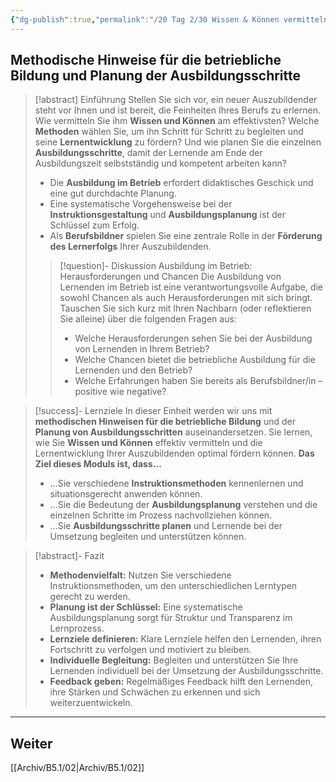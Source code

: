 ```yaml
---
{"dg-publish":true,"permalink":"/20 Tag 2/30 Wissen & Können vermitteln/01 Instruieren im Betrieb/"}
---
```



## Methodische Hinweise für die betriebliche Bildung und Planung der Ausbildungsschritte

>[!abstract] Einführung
>Stellen Sie sich vor, ein neuer Auszubildender steht vor Ihnen und ist bereit, die Feinheiten Ihres Berufs zu erlernen.  Wie vermitteln Sie ihm **Wissen und Können** am effektivsten?  Welche **Methoden** wählen Sie, um ihn Schritt für Schritt zu begleiten und seine **Lernentwicklung** zu fördern? Und wie planen Sie die einzelnen **Ausbildungsschritte**, damit der Lernende am Ende der Ausbildungszeit selbstständig und kompetent arbeiten kann?
>
>- Die **Ausbildung im Betrieb** erfordert didaktisches Geschick und eine gut durchdachte Planung.
>- Eine systematische Vorgehensweise bei der **Instruktionsgestaltung** und **Ausbildungsplanung** ist der Schlüssel zum Erfolg.
>- Als **Berufsbildner** spielen Sie eine zentrale Rolle in der **Förderung des Lernerfolgs** Ihrer Auszubildenden.
>>[!question]- Diskussion Ausbildung im Betrieb:  Herausforderungen und Chancen
>>Die Ausbildung von Lernenden im Betrieb ist eine verantwortungsvolle Aufgabe, die sowohl Chancen als auch Herausforderungen mit sich bringt. Tauschen Sie sich kurz mit Ihren Nachbarn (oder reflektieren Sie alleine) über die folgenden Fragen aus:
>>* Welche Herausforderungen sehen Sie bei der Ausbildung von Lernenden in Ihrem Betrieb?
>>* Welche Chancen bietet die betriebliche Ausbildung für die Lernenden und den Betrieb?
>>* Welche Erfahrungen haben Sie bereits als Berufsbildner/in – positive wie negative?

>[!success]- Lernziele
>In dieser Einheit werden wir uns mit **methodischen Hinweisen für die betriebliche Bildung** und der **Planung von Ausbildungsschritten** auseinandersetzen. Sie lernen, wie Sie **Wissen und Können** effektiv vermitteln und die Lernentwicklung Ihrer Auszubildenden optimal fördern können.
>**Das Ziel dieses Moduls ist, dass…**
>* …Sie verschiedene **Instruktionsmethoden** kennenlernen und situationsgerecht anwenden können.
>* …Sie die Bedeutung der **Ausbildungsplanung** verstehen und die einzelnen Schritte im Prozess nachvollziehen können.
>* …Sie **Ausbildungsschritte planen** und Lernende bei der Umsetzung begleiten und unterstützen können.

>[!abstract]- Fazit
>* **Methodenvielfalt:**  Nutzen Sie verschiedene Instruktionsmethoden, um den unterschiedlichen Lerntypen gerecht zu werden.
>* **Planung ist der Schlüssel:**  Eine systematische Ausbildungsplanung sorgt für Struktur und Transparenz im Lernprozess.
>* **Lernziele definieren:** Klare Lernziele helfen den Lernenden, ihren Fortschritt zu verfolgen und motiviert zu bleiben.
>* **Individuelle Begleitung:**  Begleiten und unterstützen Sie Ihre Lernenden individuell bei der Umsetzung der Ausbildungsschritte.
>* **Feedback geben:**  Regelmäßiges Feedback hilft den Lernenden, ihre Stärken und Schwächen zu erkennen und sich weiterzuentwickeln.

---
## Weiter
[[Archiv/B5.1/02\|Archiv/B5.1/02]]
